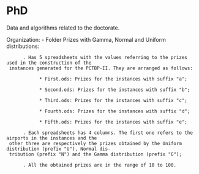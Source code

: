 # PhD
Data and algorithms related to the doctorate.


Organization:
     - Folder Prizes with Gamma, Normal and Uniform distributions:
     
          . Has 5 spreadsheets with the values referring to the prizes used in the construction of the 
     instances generated for the PCTBP-II. They are arranged as follows:
     
                * First.ods: Prizes for the instances with suffix "a";
                
                * Second.ods: Prizes for the instances with suffix "b";
                
                * Third.ods: Prizes for the instances with suffix "c";
                
                * Fourth.ods: Prizes for the instances with suffix "d";
                
                * Fifth.ods: Prizes for the instances with suffix "e";
                
          . Each spreadsheets has 4 columns. The first one refers to the airports in the instances and the 
     other three are respectively the prizes obtained by the Uniform distribution (prefix "U"), Normal dis-
     tribution (prefix "N") and the Gamma distribution (prefix "G");
     
          . All the obtained prizes are in the range of 10 to 100.
